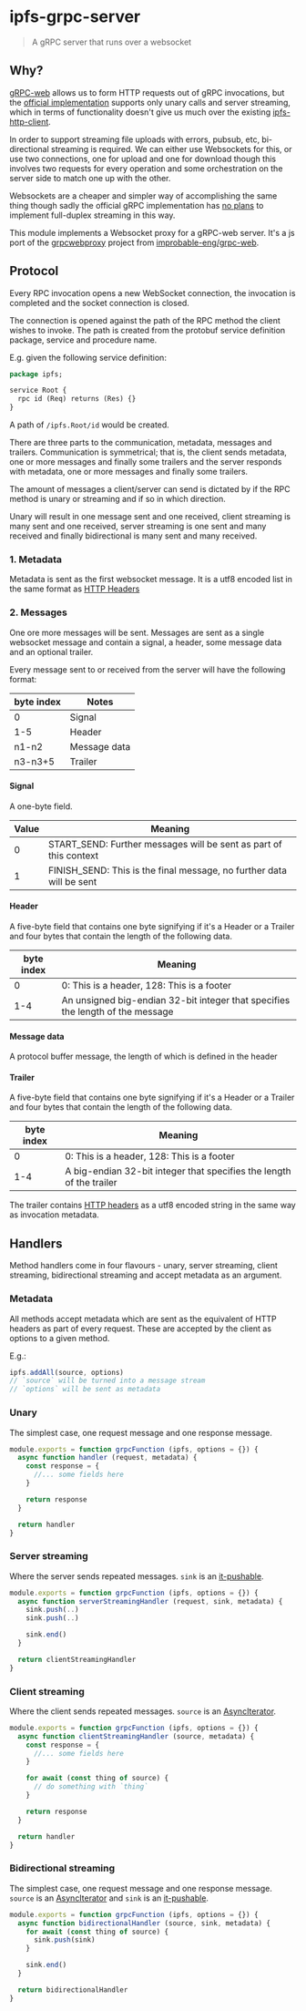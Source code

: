 # ipfs-grpc-server

> A gRPC server that runs over a websocket

## Why?

[gRPC-web](https://github.com/grpc/grpc/blob/master/doc/PROTOCOL-WEB.md) allows us to form HTTP requests out of gRPC invocations, but the [official implementation](https://github.com/grpc/grpc-web) supports only unary calls and server streaming, which in terms of functionality doesn't give us much over the existing [ipfs-http-client](https://www.npmjs.com/package/ipfs-http-client).

In order to support streaming file uploads with errors, pubsub, etc, bi-directional streaming is required.  We can either use Websockets for this, or use two connections, one for upload and one for download though this involves two requests for every operation and some orchestration on the server side to match one up with the other.

Websockets are a cheaper and simpler way of accomplishing the same thing though sadly the official gRPC implementation has [no plans](https://github.com/grpc/grpc-web/blob/master/doc/streaming-roadmap.md#issues-with-websockets) to implement full-duplex streaming in this way.

This module implements a Websocket proxy for a gRPC-web server.  It's a js port of the [grpcwebproxy](https://github.com/improbable-eng/grpc-web/tree/master/go/grpcwebproxy) project from [improbable-eng/grpc-web](https://github.com/improbable-eng/grpc-web).

## Protocol

Every RPC invocation opens a new WebSocket connection, the invocation is completed and the socket connection is closed.

The connection is opened against the path of the RPC method the client wishes to invoke.  The path is created from the protobuf service definition package, service and procedure name.

E.g. given the following service definition:

```protobuf
package ipfs;

service Root {
  rpc id (Req) returns (Res) {}
}
```

A path of `/ipfs.Root/id` would be created.

There are three parts to the communication, metadata, messages and trailers.  Communication is symmetrical; that is, the client sends metadata, one or more messages and finally some trailers and the server responds with metadata, one or more messages and finally some trailers.

The amount of messages a client/server can send is dictated by if the RPC method is unary or streaming and if so in which direction.

Unary will result in one message sent and one received, client streaming is many sent and one received, server streaming is one sent and many received and finally bidirectional is many sent and many received.

### 1. Metadata

Metadata is sent as the first websocket message. It is a utf8 encoded list in the same format as [HTTP Headers][]

### 2. Messages

One ore more messages will be sent.  Messages are sent as a single websocket message and contain a signal, a header, some message data and an optional trailer.

Every message sent to or received from the server will have the following format:

| byte index | Notes |
|---|---|
| 0       | Signal |
| 1-5     | Header |
| n1-n2   | Message data |
| n3-n3+5 | Trailer

#### Signal

A one-byte field.

| Value | Meaning |
|---|---|
| 0       | START_SEND: Further messages will be sent as part of this context |
| 1       | FINISH_SEND: This is the final message, no further data will be sent |

#### Header

A five-byte field that contains one byte signifying if it's a Header or a Trailer and four bytes that contain the length of the following data.

| byte index   | Meaning |
|--------------|---|
| 0            | 0: This is a header, 128: This is a footer |
| 1-4          | An unsigned big-endian 32-bit integer that specifies the length of the message |

#### Message data

A protocol buffer message, the length of which is defined in the header

#### Trailer

A five-byte field that contains one byte signifying if it's a Header or a Trailer and four bytes that contain the length of the following data.

| byte index   | Meaning |
|--------------|---|
| 0            | 0: This is a header, 128: This is a footer |
| 1-4          | A big-endian 32-bit integer that specifies the length of the trailer |

The trailer contains [HTTP headers][] as a utf8 encoded string in the same way as invocation metadata.

## Handlers

Method handlers come in four flavours - unary, server streaming, client streaming, bidirectional streaming and accept metadata as an argument.

### Metadata

All methods accept metadata which are sent as the equivalent of HTTP headers as part of every request.  These are accepted by the client as options to a given method.

E.g.:

```js
ipfs.addAll(source, options)
// `source` will be turned into a message stream
// `options` will be sent as metadata
```

### Unary

The simplest case, one request message and one response message.

```javascript
module.exports = function grpcFunction (ipfs, options = {}) {
  async function handler (request, metadata) {
    const response = {
      //... some fields here
    }

    return response
  }

  return handler
}
```

### Server streaming

Where the server sends repeated messages.  `sink` is an [it-pushable][].

```javascript
module.exports = function grpcFunction (ipfs, options = {}) {
  async function serverStreamingHandler (request, sink, metadata) {
    sink.push(..)
    sink.push(..)

    sink.end()
  }

  return clientStreamingHandler
}
```

### Client streaming

Where the client sends repeated messages.  `source` is an [AsyncIterator][].

```javascript
module.exports = function grpcFunction (ipfs, options = {}) {
  async function clientStreamingHandler (source, metadata) {
    const response = {
      //... some fields here
    }

    for await (const thing of source) {
      // do something with `thing`
    }

    return response
  }

  return handler
}
```

### Bidirectional streaming

The simplest case, one request message and one response message.  `source` is an [AsyncIterator][] and `sink` is an [it-pushable][].

```javascript
module.exports = function grpcFunction (ipfs, options = {}) {
  async function bidirectionalHandler (source, sink, metadata) {
    for await (const thing of source) {
      sink.push(sink)
    }

    sink.end()
  }

  return bidirectionalHandler
}
```

[HTTP headers]: https://developer.mozilla.org/en-US/docs/Web/HTTP/Headers
[it-pushable]: https://www.npmjs.com/package/it-pushable
[AsyncIterator]: https://developer.mozilla.org/en-US/docs/Web/JavaScript/Reference/Global_Objects/Symbol/asyncIterator
